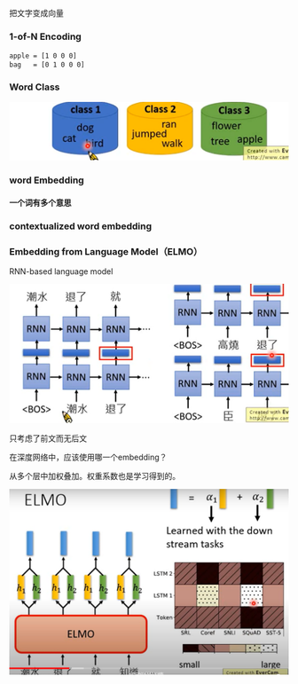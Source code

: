 把文字变成向量

### 1-of-N Encoding

```
apple = [1 0 0 0]
bag   = [0 1 0 0 0]
```

### Word Class

![image-20230403203859242](./imags/image-20230403203859242.png)

### word Embedding

#### 一个词有多个意思

### contextualized word embedding

### Embedding from Language Model（ELMO）

RNN-based language model

![image-20230403210131192](./imags/image-20230403210131192.png)

只考虑了前文而无后文

在深度网络中，应该使用哪一个embedding？

从多个层中加权叠加。权重系数也是学习得到的。

![image-20230403210703814](./imags/image-20230403210703814.png)